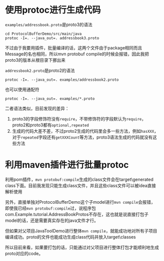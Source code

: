 
# 使用protoc进行生成代码
`examples/addressbook.proto`是proto3的语法
```shell script
cd ProtocolBufferDemo/src/main/java
protoc -I=. --java_out=. addressbook3.proto
```
不过由于我要用插件，批量编译的话，这两个文件由于package相同而且Message的名也相同，所以mvn protobuf compile的时候会报错，因此我把proto3的版本从根目录下挪出来

`addressbook2.proto`是proto2的语法
```shell script
protoc -I=. --java_out=. examples/addressbook2.proto
```
也可以使用通配符
```shell script
protoc -I=. --java_out=. examples/*.proto
```
二者语法类似，目前发现的差异：
1. proto3的字段修饰符没有`require`，不带修饰符的字段默认为`require`，proto2和proto3都有`optional,repeated`
2. 生成的代码大差不差，不过proto2生成的代码里会多一些方法，例如`hasXXX`，对于`repeated`字段还有`getXXXCount`等方法，proto3语法生成的代码就没有这些方法

# 利用maven插件进行批量protoc
利用pom插件，`mvn protobuf:compile`生成的class文件会在target\generated class下面。目前我发现只能生成class文件，并且这些class文件可以被idea直接解析使用

另外，直接单独对ProtocolBufferDemo这个子model进行`mvn compile`会报错，即使我已经`mvn protobuf:compile`过，说程序包com.Example.tutorial.AddressBookProtos不存在，这也就是说直接打包子model的话，还是需要真实存在的java文件才行。

但如果对父项目JavaToolDemo进行整体`mvn compile`，就能成功地对所有子项目编译成功。proto的文件也能成功生成class代码并放入target\classes

所以目前来看，如果要打包的话，只能通过对父项目进行整体打包才能顺利地生成proto对应的code。
